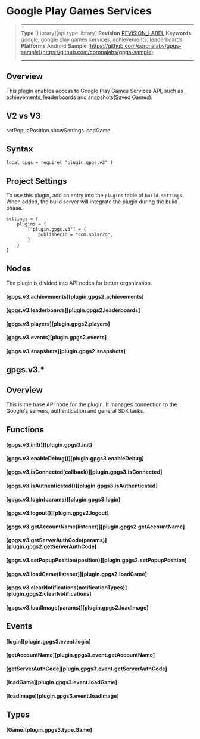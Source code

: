# Google Play Games Services

> --------------------- ------------------------------------------------------------------------------------------
> __Type__              [Library][api.type.library]
> __Revision__          [REVISION_LABEL](REVISION_URL)
> __Keywords__          google, google play games services, achievements, leaderboards
> __Platforms__         Android
> __Sample__            [https://github.com/coronalabs/gpgs-sample](https://github.com/coronalabs/gpgs-sample)
> --------------------- ------------------------------------------------------------------------------------------


## Overview

This plugin enables access to Google Play Games Services API, such as achievements, leaderboards and snapshots(Saved Games).


## V2 vs V3
setPopupPosition
showSettings
loadGame

## Syntax

	local gpgs = require( "plugin.gpgs.v3" )

## Project Settings

To use this plugin, add an entry into the `plugins` table of `build.settings`. When added, the build server will integrate the plugin during the build phase.

	settings = {
		plugins = {
			["plugin.gpgs.v3"] = {
				publisherId = "com.solar2d",
			}
		}
	}

## Nodes

The plugin is divided into API nodes for better organization.

#### [gpgs.v3.achievements][plugin.gpgs2.achievements]

#### [gpgs.v3.leaderboards][plugin.gpgs2.leaderboards]

#### [gpgs.v3.players][plugin.gpgs2.players]

#### [gpgs.v3.events][plugin.gpgs2.events]

#### [gpgs.v3.snapshots][plugin.gpgs2.snapshots]



## gpgs.v3.*

## Overview

This is the base API node for the plugin. It manages connection to the Google's servers, authentication and general SDK tasks.

## Functions

#### [gpgs.v3.init()][plugin.gpgs3.init]

#### [gpgs.v3.enableDebug()][plugin.gpgs3.enableDebug]

#### [gpgs.v3.isConnected(callback)][plugin.gpgs3.isConnected]

#### [gpgs.v3.isAuthenticated()][plugin.gpgs3.isAuthenticated]

#### [gpgs.v3.login(params)][plugin.gpgs3.login]

#### [gpgs.v3.logout()][plugin.gpgs2.logout]

#### [gpgs.v3.getAccountName(listener)][plugin.gpgs2.getAccountName]

#### [gpgs.v3.getServerAuthCode(params)][plugin.gpgs2.getServerAuthCode]

#### [gpgs.v3.setPopupPosition(position)][plugin.gpgs2.setPopupPosition]

#### [gpgs.v3.loadGame(listener)][plugin.gpgs2.loadGame]

#### [gpgs.v3.clearNotifications(notificationTypes)][plugin.gpgs2.clearNotifications]

#### [gpgs.v3.loadImage(params)][plugin.gpgs2.loadImage]


## Events

#### [login][plugin.gpgs3.event.login]

#### [getAccountName][plugin.gpgs3.event.getAccountName]

#### [getServerAuthCode][plugin.gpgs3.event.getServerAuthCode]

#### [loadGame][plugin.gpgs3.event.loadGame]

#### [loadImage][plugin.gpgs3.event.loadImage]

## Types

#### [Game][plugin.gpgs3.type.Game]
